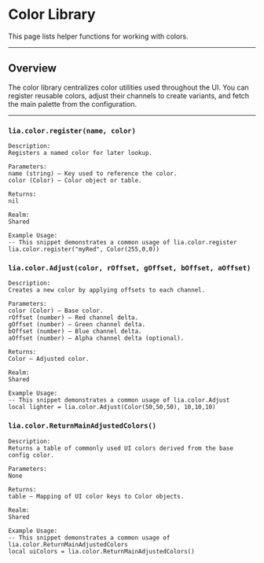 # Color Library

This page lists helper functions for working with colors.

---

## Overview

The color library centralizes color utilities used throughout the UI. You can register reusable colors, adjust their channels to create variants, and fetch the main palette from the configuration.

---

### `lia.color.register(name, color)`

    
    Description:
    Registers a named color for later lookup.
    
    Parameters:
    name (string) – Key used to reference the color.
    color (Color) – Color object or table.
    
    Returns:
    nil
    
    Realm:
    Shared
    
    Example Usage:
    -- This snippet demonstrates a common usage of lia.color.register
    lia.color.register("myRed", Color(255,0,0))

### `lia.color.Adjust(color, rOffset, gOffset, bOffset, aOffset)`

    
    Description:
    Creates a new color by applying offsets to each channel.
    
    Parameters:
    color (Color) – Base color.
    rOffset (number) – Red channel delta.
    gOffset (number) – Green channel delta.
    bOffset (number) – Blue channel delta.
    aOffset (number) – Alpha channel delta (optional).
    
    Returns:
    Color – Adjusted color.
    
    Realm:
    Shared
    
    Example Usage:
    -- This snippet demonstrates a common usage of lia.color.Adjust
    local lighter = lia.color.Adjust(Color(50,50,50), 10,10,10)

### `lia.color.ReturnMainAdjustedColors()`

    
    Description:
    Returns a table of commonly used UI colors derived from the base config color.
    
    Parameters:
    None
    
    Returns:
    table – Mapping of UI color keys to Color objects.
    
    Realm:
    Shared
    
    Example Usage:
    -- This snippet demonstrates a common usage of lia.color.ReturnMainAdjustedColors
    local uiColors = lia.color.ReturnMainAdjustedColors()
